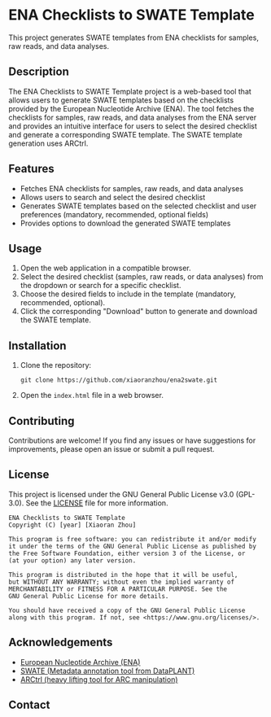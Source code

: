 # ENA Checklists to SWATE Template

This project generates SWATE templates from ENA checklists for samples, raw reads, and data analyses.

## Description

The ENA Checklists to SWATE Template project is a web-based tool that allows users to generate SWATE templates based on the checklists provided by the European Nucleotide Archive (ENA). The tool fetches the checklists for samples, raw reads, and data analyses from the ENA server and provides an intuitive interface for users to select the desired checklist and generate a corresponding SWATE template. The SWATE template generation uses ARCtrl.

## Features

- Fetches ENA checklists for samples, raw reads, and data analyses
- Allows users to search and select the desired checklist
- Generates SWATE templates based on the selected checklist and user preferences (mandatory, recommended, optional fields)
- Provides options to download the generated SWATE templates

## Usage

1. Open the web application in a compatible browser.
2. Select the desired checklist (samples, raw reads, or data analyses) from the dropdown or search for a specific checklist.
3. Choose the desired fields to include in the template (mandatory, recommended, optional).
4. Click the corresponding "Download" button to generate and download the SWATE template.

## Installation

1. Clone the repository:
   ```
   git clone https://github.com/xiaoranzhou/ena2swate.git
   ```
2. Open the `index.html` file in a web browser.

## Contributing

Contributions are welcome! If you find any issues or have suggestions for improvements, please open an issue or submit a pull request.

## License

This project is licensed under the GNU General Public License v3.0 (GPL-3.0). See the [LICENSE](LICENSE) file for more information.

```
ENA Checklists to SWATE Template
Copyright (C) [year] [Xiaoran Zhou]

This program is free software: you can redistribute it and/or modify
it under the terms of the GNU General Public License as published by
the Free Software Foundation, either version 3 of the License, or
(at your option) any later version.

This program is distributed in the hope that it will be useful,
but WITHOUT ANY WARRANTY; without even the implied warranty of
MERCHANTABILITY or FITNESS FOR A PARTICULAR PURPOSE. See the
GNU General Public License for more details.

You should have received a copy of the GNU General Public License
along with this program. If not, see <https://www.gnu.org/licenses/>.
```

## Acknowledgements

- [European Nucleotide Archive (ENA)](https://www.ebi.ac.uk/ena)
- [SWATE (Metadata annotation tool from DataPLANT)](https://swate-alpha.nfdi4plants.org/)
- [ARCtrl (heavy lifting tool for ARC manipulation)](https://github.com/nfdi4plants/ARCtrl/)

## Contact


